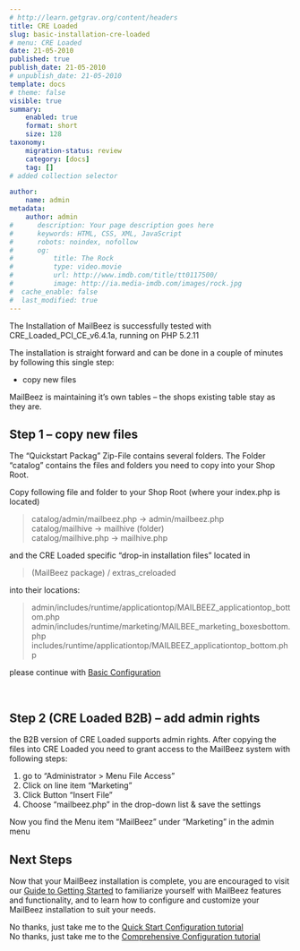 ```yaml
---
# http://learn.getgrav.org/content/headers
title: CRE Loaded
slug: basic-installation-cre-loaded
# menu: CRE Loaded
date: 21-05-2010
published: true
publish_date: 21-05-2010
# unpublish_date: 21-05-2010
template: docs
# theme: false
visible: true
summary:
    enabled: true
    format: short
    size: 128
taxonomy:
    migration-status: review
    category: [docs]
    tag: []
# added collection selector

author:
    name: admin
metadata:
    author: admin
#      description: Your page description goes here
#      keywords: HTML, CSS, XML, JavaScript
#      robots: noindex, nofollow
#      og:
#          title: The Rock
#          type: video.movie
#          url: http://www.imdb.com/title/tt0117500/
#          image: http://ia.media-imdb.com/images/rock.jpg
#  cache_enable: false
#  last_modified: true
---
```


The Installation of MailBeez is successfully tested with CRE\_Loaded\_PCI\_CE\_v6.4.1a, running on PHP 5.2.11

The installation is straight forward and can be done in a couple of minutes by following this single step:

- copy new files

MailBeez is maintaining it’s own tables – the shops existing table stay as they are.

## Step 1 – copy new files

The “Quickstart Packag” Zip-File contains several folders. The Folder “catalog” contains the files and folders you need to copy into your Shop Root.

Copy following file and folder to your Shop Root (where your index.php is located)

> catalog/admin/mailbeez.php -> admin/mailbeez.php  
>  catalog/mailhive -> mailhive (folder)  
>  catalog/mailhive.php -> mailhive.php

and the CRE Loaded specific “drop-in installation files” located in

> (MailBeez package) / extras\_creloaded

into their locations:

> admin/includes/runtime/applicationtop/MAILBEEZ\_applicationtop\_bottom.php  
>  admin/includes/runtime/marketing/MAILBEE\_marketing\_boxesbottom.php  
>  includes/runtime/applicationtop/MAILBEEZ\_applicationtop\_bottom.php

please continue with [Basic Configuration](http://localhost/wordpress_mailbeez_EOL/documentation/installation/config_queen/)

 

## Step 2 (CRE Loaded B2B) – add admin rights

the B2B version of CRE Loaded supports admin rights. After copying the files into CRE Loaded you need to grant access to the MailBeez system with following steps:

1. go to “Administrator > Menu File Access”
2. Click on line item “Marketing”
3. Click Button “Insert File”
4. Choose “mailbeez.php” in the drop-down list & save the settings

Now you find the Menu item “MailBeez” under “Marketing” in the admin menu

## Next Steps

Now that your MailBeez installation is complete, you are encouraged to visit our [ Guide to Getting Started](http://www.mailbeez.com/documentation/tutorials/guide-to-getting-started/) to familiarize yourself with MailBeez features and functionality, and to learn how to configure and customize your MailBeez installation to suit your needs.

No thanks, just take me to the [Quick Start Configuration tutorial](http://www.mailbeez.com/documentation/tutorials/mailbeez-quick-start-configuration-tutorial/)  
 No thanks, just take me to the [Comprehensive Configuration tutorial](http://www.mailbeez.com/documentation/tutorials/mailbeez-comprehensive-configuration-tutorial/)
